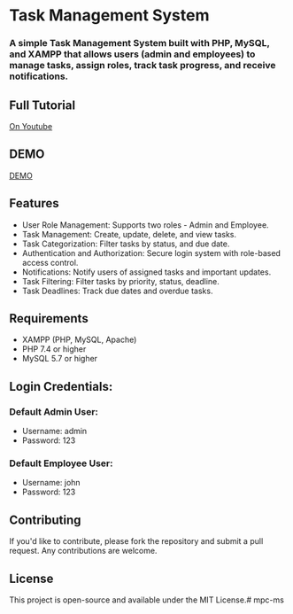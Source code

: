 # Task Management System
### A simple Task Management System built with PHP, MySQL, and XAMPP that allows users (admin and employees) to manage tasks, assign roles, track task progress, and receive notifications.


## Full Tutorial

[On Youtube](https://www.youtube.com/playlist?list=PL2WFgdVk-usHC-HHC0SkpsmHquwHB0Aiy)

## DEMO

[DEMO](https://youtu.be/Ff3ug0eqrWI)

## Features

+ User Role Management: Supports two roles - Admin and Employee.
+ Task Management: Create, update, delete, and view tasks.
+ Task Categorization: Filter tasks by status, and due date.
+ Authentication and Authorization: Secure login system with role-based access control.
+ Notifications: Notify users of assigned tasks and important updates.
+ Task Filtering: Filter tasks by priority, status, deadline.
+ Task Deadlines: Track due dates and overdue tasks.

## Requirements

+ XAMPP (PHP, MySQL, Apache)
+ PHP 7.4 or higher
+ MySQL 5.7 or higher

## Login Credentials:

### Default Admin User:

+ Username: admin
+ Password: 123
### Default Employee User:

+ Username: john 
+ Password: 123

## Contributing

If you'd like to contribute, please fork the repository and submit a pull request. Any contributions are welcome.

## License

This project is open-source and available under the MIT License.#   m p c - m s  
 